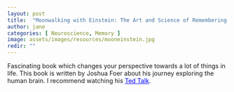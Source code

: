 ```yaml
---
layout: post
title:  "Moonwalking with Einstein: The Art and Science of Remembering Everything"
author: jane
categories: [ Neuroscience, Memory ]
image: assets/images/resources/mooneinstein.jpg
redir: ""
---
```


Fascinating book which changes your perspective towards a lot of things in life. This book is written by Joshua Foer about his journey exploring the human brain.
I recommend watching his <a target="_blank" href="https://youtu.be/U6PoUg7jXsA" style="color: blue;">Ted Talk</a>.
                        
